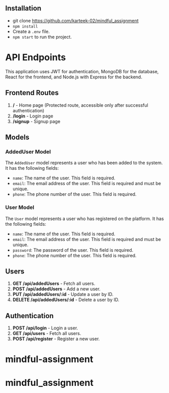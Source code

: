 ## Installation
- git clone https://github.com/karteek-02/mindful_assignment
- `npm install`
- Create a `.env` file.
- `npm start` to run the project.

# API Endpoints

This application uses JWT for authentication, MongoDB for the database, React for the frontend, and Node.js with Express for the backend.

## Frontend Routes

1. **/** - Home page (Protected route, accessible only after successful authentication)
2. **/login** - Login page
3. **/signup** - Signup page

## Models

### AddedUser Model

The `AddedUser` model represents a user who has been added to the system. It has the following fields:

- `name`: The name of the user. This field is required.
- `email`: The email address of the user. This field is required and must be unique.
- `phone`: The phone number of the user. This field is required.

### User Model

The `User` model represents a user who has registered on the platform. It has the following fields:

- `name`: The name of the user. This field is required.
- `email`: The email address of the user. This field is required and must be unique.
- `password`: The password of the user. This field is required.
- `phone`: The phone number of the user. This field is required.

## Users

1. **GET /api/addedUsers** - Fetch all users.
2. **POST /api/addedUsers** - Add a new user.
3. **PUT /api/addedUsers/:id** - Update a user by ID.
4. **DELETE /api/addedUsers/:id** - Delete a user by ID.

## Authentication

1. **POST /api/login** - Login a user.
2. **GET /api/users** - Fetch all users.
3. **POST /api/register** - Register a new user.
# mindful-assignment
# mindful_assignment
